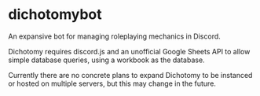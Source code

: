 # dichotomybot
An expansive bot for managing roleplaying mechanics in Discord.

Dichotomy requires discord.js and an unofficial Google Sheets API to allow simple database queries, using a workbook as the database.

Currently there are no concrete plans to expand Dichotomy to be instanced or hosted on multiple servers, but this may change in the future.
